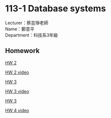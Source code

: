 # 113-1 Database systems
Lecturer：蔡芸琤老師   
Name：鄭意平   
Department：科技系3年級  

## Homework
<p dir="auto"><a href="https://github.com/hann0209/database-systems/tree/main/hw2" rel="nofollow">HW 2</a></p>
<p dir="auto"><a href="https://youtu.be/AiDX7JTEtFY" rel="nofollow">HW 2 video</a></p>
<p dir="auto"><a href="https://github.com/hann0209/database-systems/tree/main/hw3" rel="nofollow">HW 3</a></p>
<p dir="auto"><a href="https://youtu.be/NsyJgXOH5vc" rel="nofollow">HW 3 video</a></p>
<p dir="auto"><a href="https://github.com/hann0209/database-systems/tree/main/hw3" rel="nofollow">HW 3</a></p>
<p dir="auto"><a href="https://youtu.be/NsyJgXOH5vc" rel="nofollow">HW 4 video</a></p>
